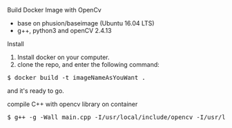 Build Docker Image with OpenCv

- base on phusion/baseimage (Ubuntu 16.04 LTS)
- g++, python3 and openCV 2.4.13

Install 
1. Install docker on your computer.
2. clone the repo, and enter the following command: 
<pre>
$ docker build -t imageNameAsYouWant .
</pre>

and it's ready to go.

compile C++ with opencv library on container
<pre>
$ g++ -g -Wall main.cpp -I/usr/local/include/opencv -I/usr/local/include -L/usr/local/lib -lopencv_core -lopencv_highgui -lopencv_imgproc
</pre>
